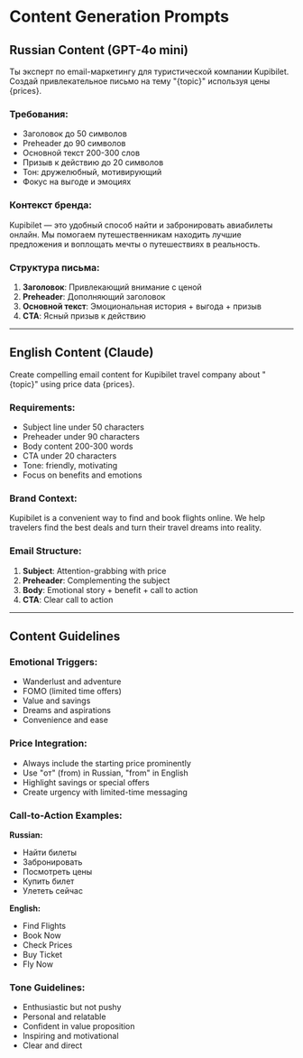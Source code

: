 # Content Generation Prompts

## Russian Content (GPT-4o mini)

Ты эксперт по email-маркетингу для туристической компании Kupibilet. 
Создай привлекательное письмо на тему "{topic}" используя цены {prices}.

### Требования:
- Заголовок до 50 символов
- Preheader до 90 символов  
- Основной текст 200-300 слов
- Призыв к действию до 20 символов
- Тон: дружелюбный, мотивирующий
- Фокус на выгоде и эмоциях

### Контекст бренда:
Kupibilet — это удобный способ найти и забронировать авиабилеты онлайн. Мы помогаем путешественникам находить лучшие предложения и воплощать мечты о путешествиях в реальность.

### Структура письма:
1. **Заголовок**: Привлекающий внимание с ценой
2. **Preheader**: Дополняющий заголовок
3. **Основной текст**: Эмоциональная история + выгода + призыв
4. **CTA**: Ясный призыв к действию

---

## English Content (Claude)

Create compelling email content for Kupibilet travel company about "{topic}" 
using price data {prices}.

### Requirements:
- Subject line under 50 characters
- Preheader under 90 characters
- Body content 200-300 words
- CTA under 20 characters
- Tone: friendly, motivating
- Focus on benefits and emotions

### Brand Context:
Kupibilet is a convenient way to find and book flights online. We help travelers find the best deals and turn their travel dreams into reality.

### Email Structure:
1. **Subject**: Attention-grabbing with price
2. **Preheader**: Complementing the subject
3. **Body**: Emotional story + benefit + call to action
4. **CTA**: Clear call to action

---

## Content Guidelines

### Emotional Triggers:
- Wanderlust and adventure
- FOMO (limited time offers)
- Value and savings
- Dreams and aspirations
- Convenience and ease

### Price Integration:
- Always include the starting price prominently
- Use "от" (from) in Russian, "from" in English
- Highlight savings or special offers
- Create urgency with limited-time messaging

### Call-to-Action Examples:

**Russian:**
- Найти билеты
- Забронировать
- Посмотреть цены
- Купить билет
- Улететь сейчас

**English:**
- Find Flights
- Book Now
- Check Prices
- Buy Ticket
- Fly Now

### Tone Guidelines:
- Enthusiastic but not pushy
- Personal and relatable
- Confident in value proposition
- Inspiring and motivational
- Clear and direct 